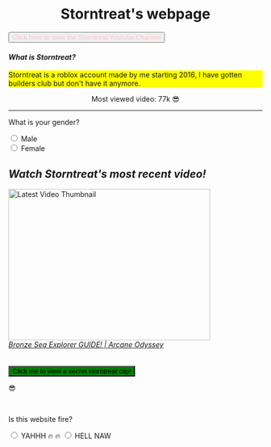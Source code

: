 <html>
  <title>Storntreat's webpage</title>
<body>
  
<h1 style="text-align:center;">Storntreat's webpage</h1>
</body>
<body>
<a href="https://www.youtube.com/channel/UC1six-0ZUK7rXDP13dO46VQ" target="_blank">
<button style="color:pink;">Click here to view the Storntreat Youtube Channel</button>
</a>
  <h4><em><strong>What is Storntreat?</strong></em></h4>
  <p style="background-color:yellow;"><span>Storntreat is a roblox account made by me starting 2016, I have gotten builders club but don't have it anymore.</span></p>
  <p style="text-align:center;">Most viewed video: 77k &#128526;</p>
<hr>
  <p>What is your gender?</p>
  <form>
<input type="radio" name="fav_language" value="yes"> Male
    <br>
<input type="radio" name="fav_language" value="no"> Female
</form>

<h2><em>Watch Storntreat's most recent video!</em></h2>
  <img src="https://img.youtube.com/vi/1uem93uujDE/0.jpg" width="400" height="300" alt="Latest Video Thumbnail">
  <br>
  <a href="https://www.youtube.com/watch?v=1uem93uujDE" target="_blank"><em>Bronze Sea Explorer GUIDE! | Arcane Odyssey</em></a>
<br>
  <br>
  <br>
<a href="https://youtu.be/xrC6HQihjuY" target="_blank">
  <button style="background-color:green;" style="color:magenta;">Click me to view a secret storntreat clip!</button>
</a>
<meta charset="UTF-8">
<p>&#128526;</p>
<br>
  <p>Is this website fire?</p>
<form>
<input type="radio" name="fav_language" value="yes"> YAHHH &#128293; &#128293;
<input type="radio" name="fav_language" value="no"> HELL NAW
</form>

</body>
</html>
